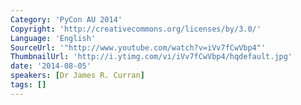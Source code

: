 ```yaml
---
Category: 'PyCon AU 2014'
Copyright: 'http://creativecommons.org/licenses/by/3.0/'
Language: 'English'
SourceUrl: '"http://www.youtube.com/watch?v=iVv7fCwVbp4"'
ThumbnailUrl: 'http://i.ytimg.com/vi/iVv7fCwVbp4/hqdefault.jpg'
date: '2014-08-05'
speakers: [Dr James R. Curran]
tags: []
---
```


